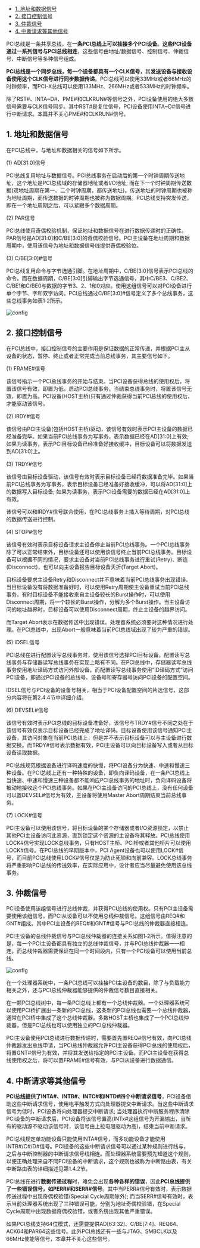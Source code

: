 
<!-- @import "[TOC]" {cmd="toc" depthFrom=1 depthTo=6 orderedList=false} -->

<!-- code_chunk_output -->

* [1. 地址和数据信号](#1-地址和数据信号)
* [2. 接口控制信号](#2-接口控制信号)
* [3. 仲裁信号](#3-仲裁信号)
* [4. 中断请求等其他信号](#4-中断请求等其他信号)

<!-- /code_chunk_output -->

PCI总线是一条共享总线，在**一条PCI总线上可以挂接多个PCI设备**。**这些PCI设备通过一系列信号与PCI总线相连**，这些信号由地址/数据信号、控制信号、仲裁信号、中断信号等多种信号组成。

**PCI总线是一个同步总线，每一个设备都具有一个CLK信号**，其**发送设备与接收设备使用这个CLK信号进行同步数据传递**。PCI总线可以使用33MHz或者66MHz的时钟频率，而PCI-X总线可以使用133MHz、266MHz或者533MHz的时钟频率。

除了RST#、INTA\~D#、PME#和CLKRUN#等信号之外，PCI设备使用的绝大多数信号需要与CLK信号同步。其中RST#是复位信号，PCI设备使用INTA\~D#信号进行中断请求。本篇并不关心PME#和CLKRUN#信号。

## 1. 地址和数据信号

在PCI总线中，与地址和数据相关的信号如下所示。

(1) AD[31:0]信号

PCI总线复用地址与数据信号。PCI总线事务在启动后的第一个时钟周期传送地址，这个地址是PCI总线域的存储器地址或者I/O地址; 而在下一个时钟周期传送数据(双地址周期在第一、二个时钟周期，都传送地址)。传送地址的时钟周期也被称为地址周期，而传送数据的时钟周期也被称为数据周期。PCI总线支持突发传送，即在一个地址周期之后，可以紧跟多个数据周期。

(2) PAR信号

PCI总线使用奇偶校验机制，保证地址和数据信号在进行数据传递时的正确性。PAR信号是AD[31:0]和C/BE[3:0]的奇偶校验信号。PCI主设备在地址周期和数据周期中，使用该信号为地址和数据信号线提供奇偶校验位。

(3) C/BE[3:0]#信号

PCI总线复用命令与字节选通引脚。在地址周期中，C/BE[3:0]信号表示PCI总线的命令。而在数据周期，C/BE[3:0]引脚输出字节选通信号，其中C/BE3、C/BE2、C/BE1和C/BE0与数据的字节3、2、1和0对应。使用这组信号可以对PCI设备进行单个字节、字和双字访问。PCI总线通过C/BE[3:0]#信号定义了多个总线事务，这些总线事务如表1‑2所示。 

![config](images/3.png)

## 2. 接口控制信号

在PCI总线中，接口控制信号的主要作用是保证数据的正常传递，并根据PCI主从设备的状态，暂停、终止或者正常完成当前总线事务，其主要信号如下。

(1) FRAME#信号

该信号指示一个PCI总线事务的开始与结束。当PCI设备获得总线的使用权后，将置该信号有效，即置为低，启动PCI总线事务，当结束总线事务时，将置该信号无效，即置为高。PCI设备(HOST主桥)只有通过仲裁获得当前PCI总线的使用权后，才能驱动该信号。

(2) IRDY#信号

该信号由PCI主设备(包括HOST主桥)驱动，该信号有效时表示PCI主设备的数据已经准备完毕。如果当前PCI总线事务为写事务，表示数据已经在AD[31:0]上有效; 如果为读事务，表示PCI目标设备已经准备好接收缓冲，目标设备可以将数据发送到AD[31:0]上。

(3) TRDY#信号

该信号由目标设备驱动，该信号有效时表示目标设备已经将数据准备完毕。如果当前PCI总线事务为写事务，表示目标设备已经准备好接收缓冲，可以将AD[31:0]上的数据写入目标设备; 如果为读事务，表示PCI设备需要的数据已经在AD[31:0]上有效。

该信号可以和IRDY#信号联合使用，在PCI总线事务上插入等待周期，对PCI总线的数据传送进行控制。

(4) STOP#信号

该信号有效时表示目标设备请求主设备停止当前PCI总线事务。一个PCI总线事务除了可以正常结束外，目标设备还可以使用该信号终止当前PCI总线事务。目标设备可以根据不同的情况，要求主设备对当前PCI总线事务进行重试(Retry)、断连(Disconnect)，也可以向主设备报告目标设备夭折(Target Abort)。

目标设备要求主设备Retry和Disconnect并不意味着当前PCI总线事务出现错误。当目标设备没有将数据准备好时，可以使用Retry周期使主设备重试当前PCI总线事务。有时目标设备不能接收来自主设备较长的Burst操作时，可以使用Disconnect周期，将一个较长的Burst操作，分解为多个Burst操作。当主设备访问的地址越界时，目标设备可以使用Disconnect周期，终止主设备的越界访问。

而Target Abort表示在数据传送中出现错误。处理器系统必须要对这种情况进行处理。在PCI总线中，出现Abort一般意味着当前PCI总线域出现了较为严重的错误。

(5) IDSEL信号

PCI总线在进行配置读写总线事务时，使用该信号选择PCI目标设备。配置读写总线事务与存储器读写总线事务在实现上略有不同。在PCI总线中，存储器读写总线事务使用地址译码方式访问外部设备。而配置读写总线事务使用“ID译码方式”访问PCI设备，即通过PCI设备的总线号、设备号和寄存器号访问PCI设备的配置空间。

IDSEL信号与PCI设备的设备号相关，相当于PCI设备配置空间的片选信号，这部分内容将在第2.4.4节中详细介绍。

(6) DEVSEL#信号

该信号有效时表示PCI总线的目标设备准备好，该信号与TRDY#信号不同之处在于该信号有效仅表示目标设备已经完成了地址译码。目标设备使用该信号通知PCI主设备，其访问对象在当前PCI总线上，但是并不表示目标设备可以与主设备进行数据交换。而TRDY#信号表示数据有效，PCI主设备可以向目标设备写入或者从目标设备读取数据。

PCI总线规范根据设备进行译码速度的快慢，将PCI设备分为快速、中速和慢速三种设备。在PCI总线上还有一种特殊的设备，即负向译码设备，在一条PCI总线上当快速、中速和慢速三种设备都不能响应PCI总线事务的地址时，负向译码设备将被动地接收这个PCI总线事务。如果在PCI主设备访问的PCI总线上，没有任何设备可以置DEVSEL#信号为有效，主设备将使用Master Abort周期结束当前总线事务。

(7) LOCK#信号

PCI主设备可以使用该信号，将目标设备的某个存储器或者I/O资源锁定，以禁止其他PCI主设备访问此资源，直到锁定这个资源的主设备将其释放。PCI总线使用LOCK#信号实现LOCK总线事务，只有HOST主桥、PCI桥或者其他桥片可以使用LOCK#信号。在PCI总线的早期版本中，PCI Agent设备也可以使用LOCK#信号，而目前PCI总线使用LOCK#信号仅是为防止死锁和向前兼容。LOCK总线事务将严重影响PCI总线的传送效率，在实际应用中，设计者应当尽量避免使用该总线事务。

## 3. 仲裁信号

PCI设备使用该组信号进行总线仲裁，并获得PCI总线的使用权。只有PCI主设备需要使用该组信号，而PCI从设备可以不使用总线仲裁信号。这组信号由REQ#和GNT#组成。其中PCI主设备的REQ#和GNT#信号与PCI总线的仲裁器直接相连。

PCI主设备的总线仲裁信号与PCI总线仲裁器的连接关系如图1‑2所示。值得注意的是，每一个PCI主设备都具有独立的总线仲裁信号，并与PCI总线仲裁器一一相连。而总线仲裁器需要保证在同一个时间段内，只有一个PCI设备可以使用当前总线。 

![config](images/4.png)

在一个处理器系统中，一条PCI总线可以挂接PCI主设备的数目，除了与负载能力相关之外，还与PCI总线仲裁器能够提供的仲裁信号数目直接相关。

在一颗PCI总线树中，每一条PCI总线上都有一个总线仲裁器。一个处理器系统可以使用PCI桥扩展出一条新的PCI总线，这条新的PCI总线也需要一个总线仲裁器，通常在PCI桥中集成了这个总线仲裁器。多数HOST主桥也集成了一个PCI总线仲裁器，但是PCI总线也可以使用独立的PCI总线仲裁器。

PCI主设备使用PCI总线进行数据传递时，需要首先置REQ#信号有效，向PCI总线仲裁器发出总线申请，当PCI总线仲裁器允许PCI主设备获得PCI总线的使用权后，将置GNT#信号为有效，并将其发送给指定的PCI主设备。而PCI主设备在获得总线使用权之后，将可以置FRAME#信号有效，与PCI从设备进行数据通信。

## 4. 中断请求等其他信号

**PCI总线提供了INTA#、INTB#、INTC#和INTD#四个中断请求信号**，PCI设备借助这些中断请求信号，使用电平触发方式向处理器提交中断请求。当这些中断请求信号为低时，PCI设备将向处理器提交中断请求; 当处理器执行中断服务程序清除PCI设备的中断请求后，PCI设备将该信号置高(INTx#这组信号为开漏输出，当所有的驱动源不驱动该信号时，该信号由上拉电阻驱动为高)，结束当前中断请求。

PCI总线规定单功能设备只能使用INTA#信号，而多功能设备才能使用INTB#/C#/D#信号。PCI设备的这些中断请求信号可以通过某种规则进行线与，之后与中断控制器的中断请求信号线相连。而处理器系统需要预先知道这个规则，以便正确处理来自不同PCI设备的中断请求，这个规则也被称为中断路由表，有关中断路由表的详细描述见第1.4.2节。

PCI总线在进行**数据传递过程**时，难免会出现**各种各样的错误**，因此**PCI总线提供了一些错误信号，如PERR#和SERR#信号**。其中当PERR#信号有效时，表示数据传送过程中出现奇偶校验错(Special Cycle周期除外); 而当SERR#信号有效时，表示当前处理器系统出现了三种错误可能，分别为地址奇偶校验错，在Special Cycle周期中出现数据奇偶校验错，或者系统出现其他严重错误。

如果PCI总线支持64位模式，还需要提供AD[63:32]、C/BE[7:4]、REQ64、ACK64和PAR64这些信号。此外PCI总线还有一些与JTAG、SMBCLK以及66MHz使能等信号，本章并不关心这些信号。